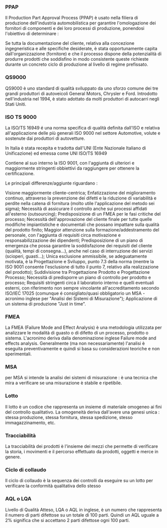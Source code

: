 ### **PPAP**

Il Production Part Approval Process (PPAP) è usato nella filiera di produzione dell'industria automobilistica per garantire l'omologazione dei fornitori di componenti e dei loro processi di produzione, ponendosi l'obiettivo di determinare : 

Se tutta la documentazione del cliente, relativa alla concezione ingegneristica e alle specifiche desiderate, è stata opportunamente capita dall'organizzazione (fornitore) e che il processo dispone della potenzialità di produrre prodotti che soddisfino in modo consistente queste richieste durante un concreto ciclo di produzione al livello di regime prefissato.
### **QS9000**

QS9000 è uno standard di qualità sviluppato da uno sforzo comune dei tre grandi produttori di autoveicoli General Motors, Chrysler e Ford. Introdotto nell'industria nel 1994, è stato adottato da molti produttori di autocarri negli Stati Uniti.
### **ISO TS 9000**

La ISO/TS 16949 é una norma specifica di qualità definita dall'ISO e relativa all'applicazione delle più generali ISO 9000 nel settore Automotive, volute e sostenute dai produttori di autovetture.

In Italia è stata recepita e tradotta dall'UNI (Ente Nazionale Italiano di Unificazione) ed emessa come UNI ISO/TS 16949

Contiene al suo interno la ISO 9001, con l'aggiunta di ulteriori e maggiormente stringenti obbiettivi da raggiungere per ottenere la certificazione.

Le principali differenze/aggiunte riguardano : 

Visione maggiormente cliente-centrica;
Enfatizzazione del miglioramento continuo, attraverso la prevenzione dei difetti e la riduzione di variabilità e perdite nella catena di fornitura (molto utile l'applicazione del metodo sei sigma);
Necessità di assicurare il controllo anche sui processi affidati all'esterno (outsourcing);
Predisposizione di un FMEA per le fasi critiche del processo;
Necessità dell'approvazione del cliente finale per tutte quelle modifiche impiantistiche e documentali che possano impattare sulla qualità del prodotto finito;
Maggior attenzione sulla formazione/addestramento del personale, con l'aggiunta di requisiti circa motivazione e responsabilizzazione dei dipendenti;
Predisposizione di un piano di emergenza che possa garantire la soddisfazione dei requisiti del cliente (qualità, tempi di consegna...), anche nel caso di interruzione dei servizi (scioperi, guasti...);
Unica esclusione ammissibile, se adeguatamente motivata, è la Progettazione e Sviluppo, punto 7.3 della norma (mentre la ISO 9001 consente l'esclusione di tutto il punto 7, relativo alla realizzazione del prodotto);
Suddivisione tra Progettazione Prodotto e Progettazione Processo;
Necessità di predisporre un piano di controllo per prodotto e processo;
Requisiti stringenti circa il laboratorio interno e quelli eventuali esterni, con riferimento non sempre vincolante all'accreditamento secondo ISO/IEC 17025 (comunque é consigliato/quasi obbligatorio un MSA - acronimo inglese per "Analisi dei Sistemi di Misurazione");
Applicazione di un sistema di produzione "Just in time".
### **FMEA**

La FMEA (Failure Mode and Effect Analysis) è una metodologia utilizzata per analizzare le modalità di guasto o di difetto di un processo, prodotto o sistema. L'acronimo deriva dalla denominazione inglese Failure mode and effects analysis. Generalmente (ma non necessariamente) l'analisi è eseguita preventivamente e quindi si basa su considerazioni teoriche e non sperimentali.
### **MSA**

per MSA si intende la analisi dei sistemi di misurazione :  è una tecnica che mira a verificare se una misurazione è stabile e ripetibile.
### **Lotto**

Il lotto è un codice che rappresenta un insieme di materiale omogeneo ai fini del controllo qualitativo. La omogeneità deriva dall'avere una genesi unica :  stessa produzione, stessa fornitura, stessa spedizione, stesso immagazzinamento, etc.
### **Tracciabilità**

La tracciabilità dei prodotti è l'insieme dei mezzi che permette di verificare la storia, i movimenti e il percorso effettuato da prodotti, oggetti e merce in genere.

### **Ciclo di collaudo**

Il ciclo di collaudo è la sequenza dei controlli da eseguire su un lotto per verificare la conformità qualitativa dello stesso
### **AQL o LQA**

Livello di Qualità Atteso, LQA o AQL in inglese, è un numero che rappresenta il numero di parti difettose su un totale di 100 parti. Quindi un AQL uguale a 2% significa che si accettano 2 parti difettose ogni 100 parti.
